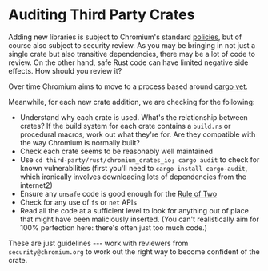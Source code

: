 # Auditing Third Party Crates

Adding new libraries is subject to Chromium's standard [policies][0], but of
course also subject to security review. As you may be bringing in not just a single
crate but also transitive dependencies, there may be a lot of code to review.
On the other hand, safe Rust code can have limited negative side effects.
How should you review it?

Over time Chromium aims to move to a process based around [cargo vet][1].

Meanwhile, for each new crate addition, we are checking for the following:

* Understand why each crate is used. What's the relationship between crates?
  If the build system for each crate contains a `build.rs` or procedural
  macros, work out what they're for. Are they compatible with the way
  Chromium is normally built?
* Check each crate seems to be reasonably well maintained
* Use `cd third-party/rust/chromium_crates_io; cargo audit` to check for
  known vulnerabilities (first you'll need to `cargo install cargo-audit`,
  which ironically involves downloading lots of dependencies from the internet[2])
* Ensure any `unsafe` code is good enough for the [Rule of Two][3]
* Check for any use of `fs` or `net` APIs
* Read all the code at a sufficient level to look for anything out of place
  that might have been maliciously inserted. (You can't realistically aim
  for 100% perfection here: there's often just too much code.)

These are just guidelines --- work with reviewers from `security@chromium.org`
to work out the right way to become confident of the crate.

[0]: https://chromium.googlesource.com/chromium/src/+/refs/heads/main/docs/rust.md#Third_party-review
[1]: https://mozilla.github.io/cargo-vet/
[2]: ../cargo.md
[3]: https://chromium.googlesource.com/chromium/src/+/main/docs/security/rule-of-2.md#unsafe-code-in-safe-languages
